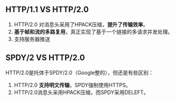 
## HTTP/1.1  VS HTTP/2.0
1. HTTP/2.0 对消息头采用了HPACK压缩，**提升了传输效率**。
2. **基于帧和流的多路复用**，真正实现了基于一个链接的多请求并发处理。
3. 支持服务器推送


## SPDY/2  VS HTTP/2.0

HTTP/2.0是托体于SPDY/2.0（Google整的），但还是有些区别：
1. HTTP/2.0 **支持明文传输**，SPDY强制使用HTTPS。
2. HTTP/2.0消息头采用HPACK压缩，而SPDY采用DELEFT。


